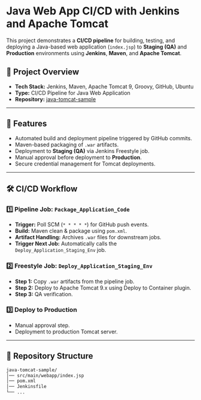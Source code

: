# Java Web App CI/CD with Jenkins and Apache Tomcat

This project demonstrates a **CI/CD pipeline** for building, testing, and deploying a Java-based web application (`index.jsp`) to **Staging (QA)** and **Production** environments using **Jenkins**, **Maven**, and **Apache Tomcat**.

## 📌 Project Overview
- **Tech Stack:** Jenkins, Maven, Apache Tomcat 9, Groovy, GitHub, Ubuntu
- **Type:** CI/CD Pipeline for Java Web Application
- **Repository:** [java-tomcat-sample](https://github.com/teshan224/java-tomcat-sample)

---

## 🚀 Features
- Automated build and deployment pipeline triggered by GitHub commits.
- Maven-based packaging of `.war` artifacts.
- Deployment to **Staging (QA)** via Jenkins Freestyle job.
- Manual approval before deployment to **Production**.
- Secure credential management for Tomcat deployments.

---

## 🛠️ CI/CD Workflow

### 1️⃣ **Pipeline Job: `Package_Application_Code`**
- **Trigger:** Poll SCM (`* * * * *`) for GitHub push events.
- **Build:** Maven clean & package using `pom.xml`.
- **Artifact Handling:** Archives `.war` files for downstream jobs.
- **Trigger Next Job:** Automatically calls the `Deploy_Application_Staging_Env` job.

### 2️⃣ **Freestyle Job: `Deploy_Application_Staging_Env`**
- **Step 1:** Copy `.war` artifacts from the pipeline job.
- **Step 2:** Deploy to Apache Tomcat 9.x using Deploy to Container plugin.
- **Step 3:** QA verification.

### 3️⃣ **Deploy to Production**
- Manual approval step.
- Deployment to production Tomcat server.

---

## 📂 Repository Structure
```bash
java-tomcat-sample/
│── src/main/webapp/index.jsp
│── pom.xml
│── Jenkinsfile
└── ...
